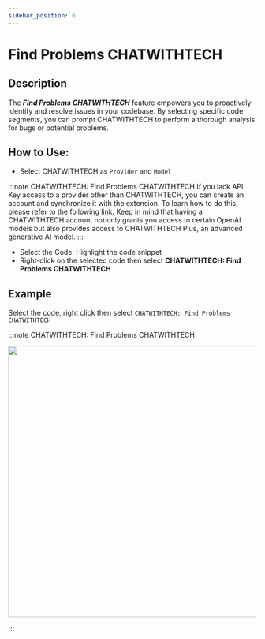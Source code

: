 ```yaml
---
sidebar_position: 6
---
```


# Find Problems CHATWITHTECH

## Description
The ***Find Problems CHATWITHTECH*** feature empowers you to proactively identify and resolve issues in your codebase. By selecting specific code segments, you can prompt CHATWITHTECH to perform a thorough analysis for bugs or potential problems.

## How to Use:
- Select CHATWITHTECH as `Provider`  and `Model`
  
:::note CHATWITHTECH: Find Problems CHATWITHTECH
If you lack API Key access to a provider other than CHATWITHTECH, you can create an account and synchronize it with the extension. To learn how to do this, please refer to the following [link](https://intercom.help/CHATWITHTECH/en/articles/8699317-connect-with-CHATWITHTECH-new-extension). Keep in mind that having a CHATWITHTECH account not only grants you access to certain OpenAI models but also provides access to CHATWITHTECH Plus, an advanced generative AI model.
:::
- Select the Code: Highlight the code snippet
- Right-click on the selected code then select **CHATWITHTECH: Find Problems CHATWITHTECH**

## Example
Select the code, right click then select `CHATWITHTECH: Find Problems CHATWITHTECH`

:::note CHATWITHTECH: Find Problems CHATWITHTECH
<p align="center">
  <img width="850" height="550" src="https://github.com/davila7/code-gpt-docs/assets/37567214/0f5b4840-5e56-4d8b-a626-e0114ba7f408" />
</p>
:::




